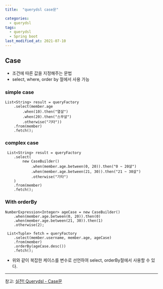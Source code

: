 ```yaml
---
title:  "querydsl case문"

categories:
  - querydsl
tags:
  - querydsl
  - Spring boot
last_modified_at: 2021-07-10
---
```


## Case
* 조건에 따른 값을 지정해주는 문법
* select, where, order by 절에서 사용 가능

### simple case
~~~
List<String> result = queryFactory
    .select(member.age
        .when(10).then("열살")
        .when(20).then("스무살")
        .otherwise("기타"))
    .from(member)
    .fetch();
~~~

### complex case
~~~
 List<String> result = queryFactory
    .select(
        new CaseBuilder()
            .when(member.age.between(0, 20)).then("0 ~ 20살")
            .when(member.age.between(21, 30)).then("21 ~ 30살")
            .otherwise("기타")
    )
    .from(member)
    .fetch();
~~~

### With orderBy
~~~
NumberExpression<Integer> ageCase = new CaseBuilder()
    .when(member.age.between(0, 20)).then(0)
    .when(member.age.between(21, 30)).then(1)
    .otherwise(2);

 List<Tuple> fetch = queryFactory
    .select(member.username, member.age, ageCase)
    .from(member)
    .orderBy(ageCase.desc())
    .fetch();
~~~
* 위와 같이 복잡한 케이스를 변수로 선언하여 select, orderBy절에서 사용할 수 있다.

<hr>

참고: [실전! Querydsl - Case문](https://www.inflearn.com/course/Querydsl-%EC%8B%A4%EC%A0%84/lecture/30133?tab=curriculum)

